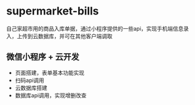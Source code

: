 # supermarket-bills
自己家超市用的商品入库单据，通过小程序提供的一些api，实现手机端信息录入，上传到云数据库，并可在其他客户端调取

## 微信小程序 + 云开发

* 页面搭建，表单基本功能实现
* 扫码api调用
* 云数据库搭建
* 数据库api调用，实现增删改查
